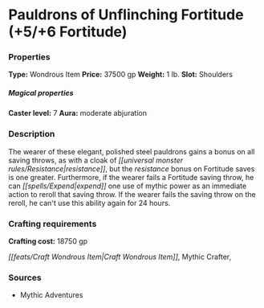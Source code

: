 ﻿---
Title: "Pauldrons of Unflinching Fortitude (+5-+6 Fortitude)"
Type: "Wondrous Item"
Price: "37500 gp"
Weight: "1 lb."
Slot: "Shoulders"
Caster level: "7"
Aura: "moderate abjuration"
Description: |
  "The wearer of these elegant, polished steel pauldrons gains a bonus on all saving throws, as with a _cloak of resistance_, but the resistance bonus on Fortitude saves is one greater. Furthermore, if the wearer fails a Fortitude saving throw, he can expend one use of mythic power as an immediate action to reroll that saving throw. If the wearer fails the saving throw on the reroll, he can't use this ability again for 24 hours."
Crafting cost: "18750 gp"
Sources: "['Mythic Adventures']"
---

# Pauldrons of Unflinching Fortitude (+5/+6 Fortitude)

### Properties

**Type:** Wondrous Item **Price:** 37500 gp **Weight:** 1 lb. **Slot:** Shoulders

##### Magical properties

**Caster level:** 7 **Aura:** moderate abjuration

### Description

The wearer of these elegant, polished steel pauldrons gains a bonus on all saving throws, as with a cloak of _[[universal monster rules/Resistance|resistance]]_, but the _resistance_ bonus on Fortitude saves is one greater. Furthermore, if the wearer fails a Fortitude saving throw, he can _[[spells/Expend|expend]]_ one use of mythic power as an immediate action to reroll that saving throw. If the wearer fails the saving throw on the reroll, he can't use this ability again for 24 hours.

### Crafting requirements

**Crafting cost:** 18750 gp

_[[feats/Craft Wondrous Item|Craft Wondrous Item]]_, Mythic Crafter,

### Sources

* Mythic Adventures